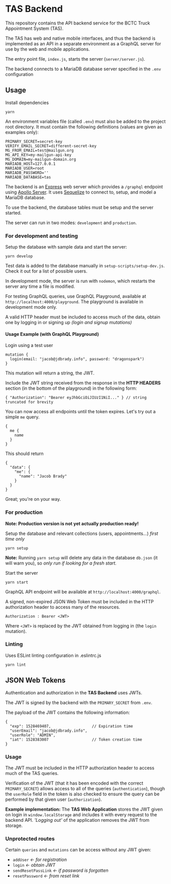 # TAS Backend

This repository contains the API backend service for the BCTC Truck Appointment System (TAS).

The TAS has web and native mobile interfaces, and thus the backend is implemented as an API in a separate environment as a GraphQL server for use by the web and mobile applications.

The entry point file, `index.js`, starts the server (`server/server.js`).

The backend connects to a MariaDB database server specified in the `.env` configuration

## Usage
Install dependencies
```
yarn
```

An environment variables file (called `.env`) must also be added to the project root directory. It must contain the following definitions (values are given as examples only):
```
PRIMARY_SECRET=secret-key
VERIFY_EMAIL_SECRET=different-secret-key
MG_FROM_EMAIL=test@mailgun.org
MG_API_KEY=my-mailgun-api-key
MG_DOMAIN=my-mailgun-domain.org
MARIADB_HOST=127.0.0.1
MARIADB_USER=root
MARIADB_PASSWORD=''
MARIADB_DATABASE=tas
```

The backend is an [Express](https://expressjs.com/) web server which provides a `/graphql` endpoint using [Apollo Server](https://www.apollographql.com/docs/apollo-server/). It uses [Sequelize](http://docs.sequelizejs.com/) to connect to, setup, and model a MariaDB database.

To use the backend, the database tables must be setup and the server started.

The server can run in two modes: `development` and `production`.

### For development and testing
Setup the database with sample data and start the server:
```
yarn develop
```

Test data is added to the database manually in `setup-scripts/setup-dev.js`. Check it out for a list of possible users.

In development mode, the server is run with `nodemon`, which restarts the server any time a file is modified.

For testing GraphQL queries, use GraphQL Playground, available at `http://localhost:4000/playground`. The playground is available in development mode only.

A valid HTTP header must be included to access much of the data, obtain one by logging in or signing up *(login and signup mutations)*

#### Usage Example (with GraphQL Playground)
Login using a test user
```
mutation {
  login(email: "jacob@jdbrady.info", password: "dragonspark")
}
```

This mutation will return a string, the JWT.

Include the JWT string received from the response in the **HTTP HEADERS** section (in the bottom of the playground) in the following form:
```
{ "Authorization": "Bearer eyJhbGciOiJIUzI1NiI..." } // string truncated for brevity
```

You can now access all endpoints until the token expires. Let's try out a simple `me` query.
```
{
  me {
    name
  }
}
```

This should return
```
{
  "data": {
    "me": {
      "name": "Jacob Brady"
    }
  }
}
```

Great; you're on your way.

### For production
**Note: Production version is not yet actually production ready!**

Setup the database and relevant collections (users, appointments...) *first time only*
```
yarn setup
```
**Note:** Running `yarn setup` will delete any data in the database `db.json` (it will warn you), so *only run if looking for a fresh start.*

Start the server
```
yarn start
```

GraphQL API endpoint will be available at `http://localhost:4000/graphql`.

A signed, non-expired JSON Web Token must be included in the HTTP authorization header to access many of the resources.
```
Authorization : Bearer <JWT>
```
Where `<JWT>` is replaced by the JWT obtained from logging in (the `login` mutation).

### Linting
Uses ESLint linting configuration in .eslintrc.js
```
yarn lint
```

## JSON Web Tokens
Authentication and authorization in the **TAS Backend** uses JWTs.

The JWT is signed by the backend with the `PRIMARY_SECRET` from `.env`.

The payload of the JWT contains the following information:
```
{
  "exp": 1528469407,                  // Expiration time
  "userEmail": "jacob@jdbrady.info",
  "userRole": "ADMIN",
  "iat": 1528383007                   // Token creation time
}
```

### Usage
The JWT must be included in the HTTP authorization header to access much of the TAS queries.

Verification of the JWT (that it has been encoded with the correct `PRIMARY_SECRET`) allows access to all of the queries (`authentication`), though the `userRole` field in the token is also checked to ensure the query can be performed by that given user (`authorization`).

**Example implementation:** The **TAS Web Application** stores the JWT given on login in `window.localStorage` and includes it with every request to the backend API. *'Logging out'* of the application removes the JWT from storage.

### Unprotected routes
Certain `queries` and `mutations` can be access without any JWT given:
* `addUser` *<- for registration*
* `login` *<- obtain JWT*
* `sendResetPassLink` *<- if password is forgotten*
* `resetPassword` *<- from reset link*
